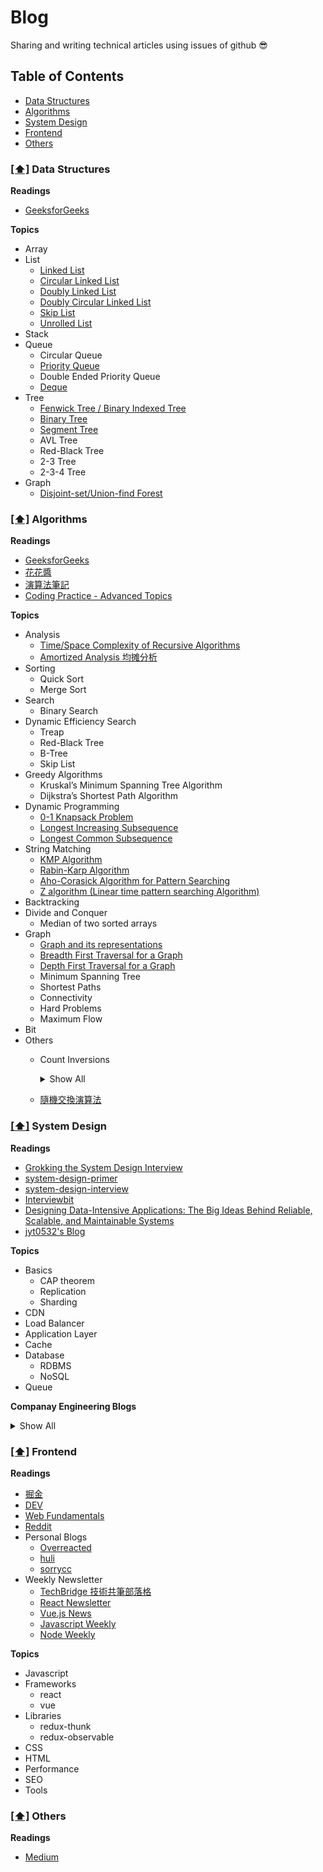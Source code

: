 # Blog

Sharing and writing technical articles using issues of github 😎

## <a name='toc'>Table of Contents</a>

* [Data Structures](#ds)
* [Algorithms](#algorithms)
* [System Design](#sd)
* [Frontend](#frontend)
* [Others](#others)

### [[⬆]](#toc) <a name='ds'>Data Structures</a>

**Readings**
* [GeeksforGeeks](https://www.geeksforgeeks.org/data-structures/)

**Topics**

* Array
* List
  * [Linked List](https://www.geeksforgeeks.org/linked-list-set-1-introduction/)
  * [Circular Linked List](https://www.geeksforgeeks.org/circular-linked-list/)
  * [Doubly Linked List](https://www.geeksforgeeks.org/doubly-linked-list/)
  * [Doubly Circular Linked List](https://www.geeksforgeeks.org/doubly-circular-linked-list-set-1-introduction-and-insertion/)
  * [Skip List](https://www.geeksforgeeks.org/skip-list/)
  * [Unrolled List](https://www.geeksforgeeks.org/unrolled-linked-list-set-1-introduction/)
* Stack
* Queue
  * Circular Queue
  * [Priority Queue](https://www.geeksforgeeks.org/priority-queue-set-1-introduction/)
  * Double Ended Priority Queue
  * [Deque](https://www.geeksforgeeks.org/deque-set-1-introduction-applications/)
* Tree
  * [Fenwick Tree / Binary Indexed Tree](https://www.google.com/url?q=https://youtu.be/WbafSgetDDk&sa=D&ust=1575880115335000&usg=AFQjCNGT2qjzew4wF9RWIIWeAZPAEreaPQ)
  * [Binary Tree](https://www.google.com/url?q=https://youtu.be/PbGl8_-bZxI&sa=D&ust=1575880115327000&usg=AFQjCNFllAyDKBG0JTqT2SMT56pUUGJA2g)
  * [Segment Tree](https://www.google.com/url?q=https://youtu.be/rYBtViWXYeI&sa=D&ust=1575880115324000&usg=AFQjCNFWOt9SGH0CfO4Ih-K2iT377fFtqQ)
  * AVL Tree
  * Red-Black Tree
  * 2-3 Tree
  * 2-3-4 Tree
* Graph
  * [Disjoint-set/Union-find Forest](https://www.google.com/url?q=https://youtu.be/VJnUwsE4fWA&sa=D&ust=1575880115337000&usg=AFQjCNFV2ZswyLezEDqOPHfI6xtL_CHpCg)

### [[⬆]](#toc) <a name='algorithms'>Algorithms</a>

**Readings**
* [GeeksforGeeks](https://www.geeksforgeeks.org/fundamentals-of-algorithms/)
* [花花醬](https://zxi.mytechroad.com/blog/)
* [演算法筆記](http://www.csie.ntnu.edu.tw/~u91029/index.html)
* [Coding Practice - Advanced Topics](https://po-jen.gitbooks.io/coding-practice-advanced-topics/content/)

**Topics**
* Analysis
  * [Time/Space Complexity of Recursive Algorithms](https://www.google.com/url?q=https://youtu.be/OQi4n8EKRD8&sa=D&ust=1575880115334000&usg=AFQjCNE3icPim34XDXlcPITT1zHJqyfSVg)
  * [Amortized Analysis 均摊分析](https://www.google.com/url?q=https://youtu.be/OwMhWDOxX94&sa=D&ust=1575880115331000&usg=AFQjCNHx7LkfA5wqEagFkJujXcv1pAb0Dw)
* Sorting
  * Quick Sort
  * Merge Sort
* Search
  * Binary Search
* Dynamic Efficiency Search
  * Treap
  * Red-Black Tree
  * B-Tree
  * Skip List
* Greedy Algorithms
  * Kruskal’s Minimum Spanning Tree Algorithm
  * Dijkstra’s Shortest Path Algorithm
* Dynamic Programming
  * [0-1 Knapsack Problem](https://www.geeksforgeeks.org/dynamic-programming-set-10-0-1-knapsack-problem/)
  * [Longest Increasing Subsequence](https://www.geeksforgeeks.org/dynamic-programming-set-3-longest-increasing-subsequence/)
  * [Longest Common Subsequence](https://www.geeksforgeeks.org/dynamic-programming-set-4-longest-common-subsequence/)
* String Matching
  * [KMP Algorithm](https://www.geeksforgeeks.org/searching-for-patterns-set-2-kmp-algorithm/)
  * [Rabin-Karp Algorithm](https://www.geeksforgeeks.org/searching-for-patterns-set-3-rabin-karp-algorithm/)
  * [Aho-Corasick Algorithm for Pattern Searching](https://www.geeksforgeeks.org/aho-corasick-algorithm-pattern-searching/)
  * [Z algorithm (Linear time pattern searching Algorithm)](https://www.geeksforgeeks.org/z-algorithm-linear-time-pattern-searching-algorithm/)
* Backtracking
* Divide and Conquer
  * Median of two sorted arrays
* Graph
  * [Graph and its representations](https://www.geeksforgeeks.org/graph-and-its-representations/)
  * [Breadth First Traversal for a Graph](https://www.geeksforgeeks.org/breadth-first-traversal-for-a-graph/)
  * [Depth First Traversal for a Graph](https://www.geeksforgeeks.org/depth-first-traversal-for-a-graph/)
  * Minimum Spanning Tree
  * Shortest Paths
  * Connectivity
  * Hard Problems
  * Maximum Flow
* Bit
* Others
  * Count Inversions
    <details>
      <summary>Show All</summary>
 
      * [Count Inversions in an array | Set 1 (Using Merge Sort)](https://www.geeksforgeeks.org/counting-inversions/)
      * [Count inversions in an array | Set 2 (Using Self-Balancing BST)](https://www.geeksforgeeks.org/count-inversions-in-an-array-set-2-using-self-balancing-bst/)
      * [Count inversions in an array | Set 3 (Using BIT)](https://www.geeksforgeeks.org/count-inversions-array-set-3-using-bit/)
      * [Count inversions in an array | Set 4 ( Using Trie)](https://www.geeksforgeeks.org/count-inversions-in-an-array-set-4-using-trie/)
 
    </details>
  * [隨機交換演算法](https://medium.com/@asd757817/%E7%B0%A1%E5%96%AE%E5%8F%88%E8%A4%87%E9%9B%9C%E7%9A%84%E6%B4%97%E7%89%8C%E6%BC%94%E7%AE%97%E6%B3%95-7e7254bb9145)

### [[⬆]](#toc) <a name='sd'>System Design</a>

**Readings**

- [Grokking the System Design Interview](https://www.educative.io/courses/grokking-the-system-design-interview)
- [system-design-primer](https://github.com/donnemartin/system-design-primer)
- [system-design-interview](https://github.com/checkcheckzz/system-design-interview)
- [Interviewbit](https://www.interviewbit.com/courses/system-design/topics/interview-questions/#problems)
- [Designing Data-Intensive Applications: The Big Ideas Behind Reliable, Scalable, and Maintainable Systems](https://www.amazon.com/Designing-Data-Intensive-Applications-Reliable-Maintainable/dp/1449373321)
- [jyt0532's Blog](https://www.jyt0532.com/2017/03/27/system-design/)

**Topics**
* Basics
  * CAP theorem
  * Replication
  * Sharding
* CDN
* Load Balancer
* Application Layer
* Cache
* Database
  * RDBMS
  * NoSQL
* Queue

**Companay Engineering Blogs**

<details>
  <summary>Show All</summary>

  * [High Scalability](http://highscalability.com/)
  * [The GitHub Blog](https://github.com/blog/category/engineering)
  * [Engineering at Quora](http://engineering.quora.com/)
  * [Yelp Engineering Blog](http://engineeringblog.yelp.com/)
  * [Twitter Engineering](https://engineering.twitter.com/)
  * [Facebook Engineering](https://www.facebook.com/Engineering)
  * [Yammer Engineering](http://eng.yammer.com/blog/)
  * [Etsy Code as Craft](http://codeascraft.com/)
  * [Foursquare Engineering Blog](http://engineering.foursquare.com/)
  * [Airbnb Engineering](http://nerds.airbnb.com/)
  * [WebEngage Engineering Blog](http://engineering.webengage.com/)
  * [LinkedIn Engineering](http://engineering.linkedin.com/blog)
  * [The Netflix Tech Blog](http://techblog.netflix.com/)
  * [BankSimple Simple Blog](https://www.simple.com/engineering/)
  * [Square The Corner](http://corner.squareup.com/)
  * [SoundCloud Backstage Blog](https://developers.soundcloud.com/blog/)
  * [Flickr Code](http://code.flickr.net/)
  * [Instagram Engineering](http://instagram-engineering.tumblr.com/)
  * [Dropbox Tech Blog](https://tech.dropbox.com/)
  * [Cloudera Developer Blog](http://blog.cloudera.com/)
  * [Bandcamp Tech](http://bandcamptech.wordpress.com/)
  * [Oyster Tech Blog](http://tech.oyster.com/)
  * [THE REDDIT BLOG](http://www.redditblog.com/)
  * [Groupon Engineering Blog](https://engineering.groupon.com/)
  * [Songkick Technology Blog](http://devblog.songkick.com/)
  * [Google Research Blog](http://googleresearch.blogspot.com/)
  * [Pinterest Engineering Blog](http://engineering.pinterest.com/)
  * [Twilio Engineering Blog](http://www.twilio.com/engineering)
  * [Bitly Engineering Blog](http://word.bitly.com/)
  * [Uber Engineering Blog ](https://eng.uber.com/)
  * [Godaddy Engineering](http://engineering.godaddy.com/)
  * [Splunk Blog](http://blogs.splunk.com/)
  * [Coursera Engineering Blog](https://building.coursera.org/)
  * [PayPal Engineering Blog](https://www.paypal-engineering.com/)
  * [Nextdoor Engineering Blog](https://engblog.nextdoor.com/)
  * [Booking.com Development Blog](https://blog.booking.com/)
  * [Scalyr Engineering Blog ](https://blog.scalyr.com/)
 
</details>

### [[⬆]](#toc) <a name='frontend'>Frontend</a>

**Readings**
* [掘金](https://juejin.im/welcome/frontend)
* [DEV](https://dev.to/)
* [Web Fundamentals](https://developers.google.com/web/fundamentals/)
* [Reddit](https://www.reddit.com/r/reactjs/)
* Personal Blogs
  * [Overreacted](https://overreacted.io/)
  * [huli](https://github.com/aszx87410/blog)
  * [sorrycc](https://github.com/sorrycc/blog/issues)
* Weekly Newsletter
  * [TechBridge 技術共筆部落格](https://blog.techbridge.cc/)
  * [React Newsletter](http://reactjsnewsletter.com/)
  * [Vue.js News](https://www.getrevue.co/profile/vuenewsletter)
  * [Javascript Weekly](https://javascriptweekly.com/)
  * [Node Weekly](https://nodeweekly.com/)

**Topics**
* Javascript
* Frameworks
  * react
  * vue
* Libraries
  * redux-thunk
  * redux-observable
* CSS
* HTML
* Performance
* SEO
* Tools

### [[⬆]](#toc) <a name='others'>Others</a>

**Readings**
* [Medium](https://medium.com/)

